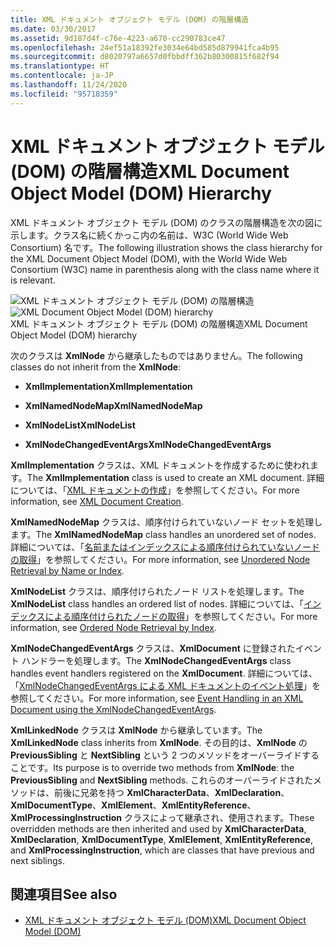 ```yaml
---
title: XML ドキュメント オブジェクト モデル (DOM) の階層構造
ms.date: 03/30/2017
ms.assetid: 9d187d4f-c76e-4223-a670-cc290783ce47
ms.openlocfilehash: 24ef51a18392fe3034e64bd585d879941fca4b95
ms.sourcegitcommit: d8020797a6657d0fbbdff362b80300815f682f94
ms.translationtype: HT
ms.contentlocale: ja-JP
ms.lasthandoff: 11/24/2020
ms.locfileid: "95718359"
---
```

# <a name="xml-document-object-model-dom-hierarchy"></a><span data-ttu-id="e9169-102">XML ドキュメント オブジェクト モデル (DOM) の階層構造</span><span class="sxs-lookup"><span data-stu-id="e9169-102">XML Document Object Model (DOM) Hierarchy</span></span>

<span data-ttu-id="e9169-103">XML ドキュメント オブジェクト モデル (DOM) のクラスの階層構造を次の図に示します。クラス名に続くかっこ内の名前は、W3C (World Wide Web Consortium) 名です。</span><span class="sxs-lookup"><span data-stu-id="e9169-103">The following illustration shows the class hierarchy for the XML Document Object Model (DOM), with the World Wide Web Consortium (W3C) name in parenthesis along with the class name where it is relevant.</span></span>  
  
 <span data-ttu-id="e9169-104">![XML ドキュメント オブジェクト モデル &#40;DOM&#41; の階層構造](media/dom-class-hierarchy.gif "Dom_class_hierarchy")</span><span class="sxs-lookup"><span data-stu-id="e9169-104">![XML Document Object Model &#40;DOM&#41; hierarchy](media/dom-class-hierarchy.gif "Dom_class_hierarchy")</span></span>  
<span data-ttu-id="e9169-105">XML ドキュメント オブジェクト モデル (DOM) の階層構造</span><span class="sxs-lookup"><span data-stu-id="e9169-105">XML Document Object Model (DOM) hierarchy</span></span>  
  
 <span data-ttu-id="e9169-106">次のクラスは **XmlNode** から継承したものではありません。</span><span class="sxs-lookup"><span data-stu-id="e9169-106">The following classes do not inherit from the **XmlNode**:</span></span>  
  
- <span data-ttu-id="e9169-107">**XmlImplementation**</span><span class="sxs-lookup"><span data-stu-id="e9169-107">**XmlImplementation**</span></span>  
  
- <span data-ttu-id="e9169-108">**XmlNamedNodeMap**</span><span class="sxs-lookup"><span data-stu-id="e9169-108">**XmlNamedNodeMap**</span></span>  
  
- <span data-ttu-id="e9169-109">**XmlNodeList**</span><span class="sxs-lookup"><span data-stu-id="e9169-109">**XmlNodeList**</span></span>  
  
- <span data-ttu-id="e9169-110">**XmlNodeChangedEventArgs**</span><span class="sxs-lookup"><span data-stu-id="e9169-110">**XmlNodeChangedEventArgs**</span></span>  
  
 <span data-ttu-id="e9169-111">**XmlImplementation** クラスは、XML ドキュメントを作成するために使われます。</span><span class="sxs-lookup"><span data-stu-id="e9169-111">The **XmlImplementation** class is used to create an XML document.</span></span> <span data-ttu-id="e9169-112">詳細については、「[XML ドキュメントの作成](xml-document-creation.md)」を参照してください。</span><span class="sxs-lookup"><span data-stu-id="e9169-112">For more information, see [XML Document Creation](xml-document-creation.md).</span></span>  
  
 <span data-ttu-id="e9169-113">**XmlNamedNodeMap** クラスは、順序付けられていないノード セットを処理します。</span><span class="sxs-lookup"><span data-stu-id="e9169-113">The **XmlNamedNodeMap** class handles an unordered set of nodes.</span></span> <span data-ttu-id="e9169-114">詳細については、「[名前またはインデックスによる順序付けられていないノードの取得](unordered-node-retrieval-by-name-or-index.md)」を参照してください。</span><span class="sxs-lookup"><span data-stu-id="e9169-114">For more information, see [Unordered Node Retrieval by Name or Index](unordered-node-retrieval-by-name-or-index.md).</span></span>  
  
 <span data-ttu-id="e9169-115">**XmlNodeList** クラスは、順序付けられたノード リストを処理します。</span><span class="sxs-lookup"><span data-stu-id="e9169-115">The **XmlNodeList** class handles an ordered list of nodes.</span></span> <span data-ttu-id="e9169-116">詳細については、「[インデックスによる順序付けられたノードの取得](ordered-node-retrieval-by-index.md)」を参照してください。</span><span class="sxs-lookup"><span data-stu-id="e9169-116">For more information, see [Ordered Node Retrieval by Index](ordered-node-retrieval-by-index.md).</span></span>  
  
 <span data-ttu-id="e9169-117">**XmlNodeChangedEventArgs** クラスは、**XmlDocument** に登録されたイベント ハンドラーを処理します。</span><span class="sxs-lookup"><span data-stu-id="e9169-117">The **XmlNodeChangedEventArgs** class handles event handlers registered on the **XmlDocument**.</span></span> <span data-ttu-id="e9169-118">詳細については、「[XmlNodeChangedEventArgs による XML ドキュメントのイベント処理](event-handling-in-an-xml-document-using-the-xmlnodechangedeventargs.md)」を参照してください。</span><span class="sxs-lookup"><span data-stu-id="e9169-118">For more information, see [Event Handling in an XML Document using the XmlNodeChangedEventArgs](event-handling-in-an-xml-document-using-the-xmlnodechangedeventargs.md).</span></span>  
  
 <span data-ttu-id="e9169-119">**XmlLinkedNode** クラスは **XmlNode** から継承しています。</span><span class="sxs-lookup"><span data-stu-id="e9169-119">The **XmlLinkedNode** class inherits from **XmlNode**.</span></span> <span data-ttu-id="e9169-120">その目的は、**XmlNode** の **PreviousSibling** と **NextSibling** という 2 つのメソッドをオーバーライドすることです。</span><span class="sxs-lookup"><span data-stu-id="e9169-120">Its purpose is to override two methods from **XmlNode**: the **PreviousSibling** and **NextSibling** methods.</span></span> <span data-ttu-id="e9169-121">これらのオーバーライドされたメソッドは、前後に兄弟を持つ **XmlCharacterData**、**XmlDeclaration**、**XmlDocumentType**、**XmlElement**、**XmlEntityReference**、**XmlProcessingInstruction** クラスによって継承され、使用されます。</span><span class="sxs-lookup"><span data-stu-id="e9169-121">These overridden methods are then inherited and used by **XmlCharacterData**, **XmlDeclaration**, **XmlDocumentType**, **XmlElement**, **XmlEntityReference**, and **XmlProcessingInstruction**, which are classes that have previous and next siblings.</span></span>  
  
## <a name="see-also"></a><span data-ttu-id="e9169-122">関連項目</span><span class="sxs-lookup"><span data-stu-id="e9169-122">See also</span></span>

- [<span data-ttu-id="e9169-123">XML ドキュメント オブジェクト モデル (DOM)</span><span class="sxs-lookup"><span data-stu-id="e9169-123">XML Document Object Model (DOM)</span></span>](xml-document-object-model-dom.md)
